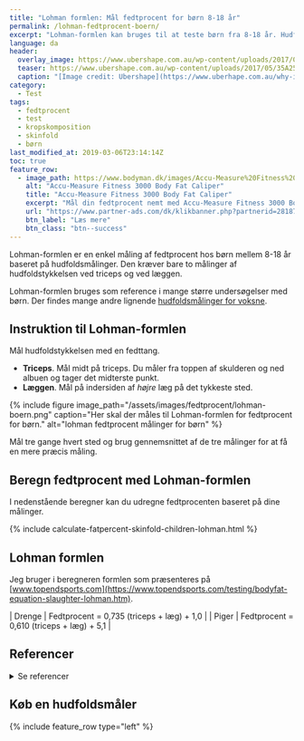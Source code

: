 ```yaml
---
title: "Lohman formlen: Mål fedtprocent for børn 8-18 år"
permalink: /lohman-fedtprocent-boern/
excerpt: "Lohman-formlen kan bruges til at teste børn fra 8-18 år. Hudfoldene måles ved triceps og på læggen."
language: da
header:
  overlay_image: https://www.ubershape.com.au/wp-content/uploads/2017/05/35A2528-1024x683.jpg
  teaser: https://www.ubershape.com.au/wp-content/uploads/2017/05/35A2528-1024x683.jpg
  caption: "[Image credit: Ubershape](https://www.uberhape.com.au/why-i-use-metabolic-analytics-with-my-clients/)"
category:
  - Test
tags:
  - fedtprocent
  - test
  - kropskomposition
  - skinfold
  - børn
last_modified_at: 2019-03-06T23:14:14Z
toc: true
feature_row:
  - image_path: https://www.bodyman.dk/images/Accu-Measure%20Fitness%203000%20Body%20Fat%20Caliper1-p.jpg
    alt: "Accu-Measure Fitness 3000 Body Fat Caliper"
    title: "Accu-Measure Fitness 3000 Body Fat Caliper"
    excerpt: "Mål din fedtprocent nemt med Accu-Measure Fitness 3000 Body Fat Caliper. Fedttangen bliver brugt af mange amerikanske personlige trænere på grund af dens præcise målinger. Du kan både bruge den hjemme eller have den med på farten."
    url: "https://www.partner-ads.com/dk/klikbanner.php?partnerid=28187&bannerid=20604&htmlurl=https://www.bodyman.dk/shop/accu-measure-fitness-54935p.html"
    btn_label: "Læs mere"
    btn_class: "btn--success"
---
```


Lohman-formlen er en enkel måling af fedtprocent hos børn mellem 8-18 år baseret på hudfoldsmålinger. Den kræver bare to målinger af hudfoldstykkelsen ved triceps og ved læggen. 

Lohman-formlen bruges som reference i mange større undersøgelser med børn. Der findes mange andre lignende [hudfoldsmålinger for voksne](/skinfold/).

## Instruktion til Lohman-formlen

Mål hudfoldstykkelsen med en fedttang.

- **Triceps**. Mål midt på triceps. Du måler fra toppen af skulderen og ned albuen og tager det midterste punkt.
- **Læggen**. Mål på indersiden af _højre_ læg på det tykkeste sted.

{% include figure image_path="/assets/images/fedtprocent/lohman-boern.png" caption="Her skal der måles til Lohman-formlen for fedtprocent for børn." alt="lohman fedtprocent målinger for børn" %}

Mål tre gange hvert sted og brug gennemsnittet af de tre målinger for at få en mere præcis måling.

## Beregn fedtprocent med Lohman-formlen

I nedenstående beregner kan du udregne fedtprocenten baseret på dine målinger.

{% include calculate-fatpercent-skinfold-children-lohman.html %}

## Lohman formlen

Jeg bruger i beregneren formlen som præsenteres på [www.topendsports.com](https://www.topendsports.com/testing/bodyfat-equation-slaughter-lohman.htm).

| Drenge | Fedtprocent = 0,735 (triceps + læg) + 1,0 |
| Piger  | Fedtprocent = 0,610 (triceps + læg) + 5,1 |

## Referencer

<details markdown="1">
  <summary>Se referencer</summary>

- Lohman, T.G.: The use of skinfolds to estimate body fatness on children and youth. Journal of physical education, recreation and dance, 58(9):67, 69, 1987.
- Slaughter, M. H., T. G. Lohman, R. A. Boileau, C. A. Horswill, R. J. Stillman, M. D. Van Loan, og D. A. Bemben. 2014. “Skinfold Equations for Estimation of Body Fatness in Children and Youth”. Human Biology 60 (5). <https://digitalcommons.wayne.edu/humbiol/vol60/iss5/4>.
</details>

## Køb en hudfoldsmåler

{% include feature_row type="left" %}
